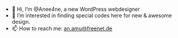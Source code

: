 - 👋 Hi, I’m @Anee4ne, a new WordPress webdesigner
- 👀 I’m interested in finding special codes here for new & awesome design.
- 📫 How to reach me: an.amu@freenet.de

<!---
Anee4ne/Anee4ne is a ✨ special ✨ repository because its `README.md` (this file) appears on your GitHub profile.
You can click the Preview link to take a look at your changes.
--->
